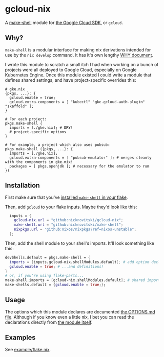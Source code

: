 # gcloud-nix

A [make-shell](https://github.com/nicknovitski/make-shell) module for [the Google Cloud SDK](https://cloud.google.com/sdk), or `gcloud`.

## Why?

`make-shell` is a modular interface for making nix derivations intended for use by the `nix develop` command.  It has it's own lengthy [WHY document](https://github.com/nicknovitski/make-shell/blob/main/WHY.md).

I wrote this module to scratch a small itch I had when working on a bunch of projects were all deployed to Google Cloud, especially on Google Kubernetes Engine.  Once this module existed I could write a module that defines shared settings, and have project-specific overrides this:
```
# gke.nix
{pkgs, ...}: {
  gcloud.enable = true;
  gcloud.extra-components = [ "kubectl" "gke-gcloud-auth-plugin" "skaffold" ];
}

# For each project:
pkgs.make-shell {
  imports = [./gke.nix]; # DRY!
  # project-specific options
}

# For example, a project which also uses pubsub:
pkgs.make-shell ({pkgs, ...}: {
  imports = [./gke.nix];
  gcloud.extra-components = [ "pubsub-emulator" ]; # merges cleanly with the components in gke.nix!
  packages = [ pkgs.openjdk ]; # necessary for the emulator to run
})
```

## Installation

First make sure that you've [installed `make-shell` in your flake](https://github.com/nicknovitski/make-shell/tree/main?tab=readme-ov-file#installation).

Then, add `gcloud` to your flake inputs.  Maybe they'd look like this:
```nix
  inputs = {
    gcloud-nix.url = "github:nicknovitski/gcloud-nix";
    make-shell.url = "github:nicknovitski/make-shell";
    nixpkgs.url = "github:nixos/nixpkgs?ref=nixos-unstable";
  };
```

Then, add the shell module to your shell's imports.  It'll look something like this:
```nix
devShells.default = pkgs.make-shell = { 
  imports = [inputs.gcloud-nix.shellModules.default]; # add option declarations...
  gcloud.enable = true; # ...and definitions!
}
# or, if you're using flake-parts...
make-shell.imports = [gcloud-nix.shellModules.default]; # shared imports for all `make-shells` attributes
make-shells.default = {gcloud.enable = true;};
```

## Usage

The options which this module declares are documented [the OPTIONS.md file](OPTIONS.md).  Although if you know even a little nix, I bet you can read the declarations directly from [the module itself](shell-modules/default.nix).

## Examples

See [example/flake.nix](example/flake.nix).
